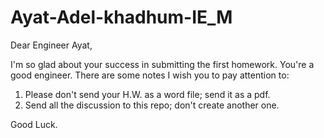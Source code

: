 # Ayat-Adel-khadhum-IE_M

Dear Engineer Ayat,

I'm so glad about your success in submitting the first homework. You're a good engineer.
There are some notes I wish you to pay attention to:
1. Please don't send your H.W. as a word file; send it as a pdf.
2. Send all the discussion to this repo; don't create another one.

Good Luck.

